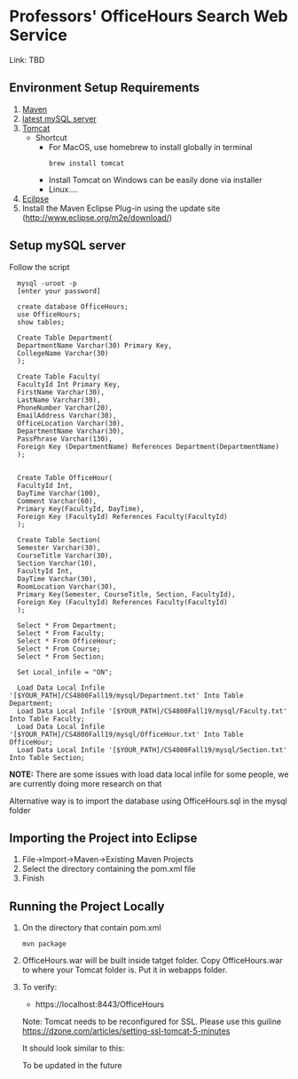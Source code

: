 # Professors' OfficeHours Search Web Service

Link: TBD

Environment Setup Requirements
--------------------------------

1. [Maven](https://maven.apache.org/download.cgi) 
2. [latest mySQL server](https://www.mysql.com/downloads/)
3. [Tomcat](https://tomcat.apache.org/download-80.cgi)
      - Shortcut
          - For MacOS, use homebrew to install globally in terminal
            ```
            brew install tomcat
            ```
          - Install Tomcat on Windows can be easily done via installer
          - Linux....
4. [Ecilpse](http://www.eclipse.org/)
5. Install the Maven Eclipse Plug-in using the update site (http://www.eclipse.org/m2e/download/)

Setup mySQL server
---------------------
Follow the script


      mysql -uroot -p
      [enter your password]
      
      create database OfficeHours;
      use OfficeHours;
      show tables;

      Create Table Department(
      DepartmentName Varchar(30) Primary Key,
      CollegeName Varchar(30)
      );

      Create Table Faculty(
      FacultyId Int Primary Key,
      FirstName Varchar(30),
      LastName Varchar(30),
      PhoneNumber Varchar(20),
      EmailAddress Varchar(30),
      OfficeLocation Varchar(30),
      DepartmentName Varchar(30),
      PassPhrase Varchar(130),
      Foreign Key (DepartmentName) References Department(DepartmentName)
      );


      Create Table OfficeHour(
      FacultyId Int,
      DayTime Varchar(100),
      Comment Varchar(60),
      Primary Key(FacultyId, DayTime),
      Foreign Key (FacultyId) References Faculty(FacultyId)
      );

      Create Table Section(
      Semester Varchar(30),
      CourseTitle Varchar(30),
      Section Varchar(10),
      FacultyId Int,
      DayTime Varchar(30),
      RoomLocation Varchar(30),
      Primary Key(Semester, CourseTitle, Section, FacultyId),
      Foreign Key (FacultyId) References Faculty(FacultyId)
      );

      Select * From Department;
      Select * From Faculty;
      Select * From OfficeHour;
      Select * From Course;
      Select * From Section;
      
      Set Local_infile = "ON";

      Load Data Local Infile '[$YOUR_PATH]/CS4800Fall19/mysql/Department.txt' Into Table Department;
      Load Data Local Infile '[$YOUR_PATH]/CS4800Fall19/mysql/Faculty.txt' Into Table Faculty;
      Load Data Local Infile '[$YOUR_PATH]/CS4800Fall19/mysql/OfficeHour.txt' Into Table OfficeHour;
      Load Data Local Infile '[$YOUR_PATH]/CS4800Fall19/mysql/Section.txt' Into Table Section;
      
__NOTE:__ There are some issues with load data local infile for some people, we are currently doing more research on that

Alternative way is to import the database using OfficeHours.sql in the mysql folder

Importing the Project into Eclipse
----------------------------------

1. File->Import->Maven->Existing Maven Projects
2. Select the directory containing the pom.xml file
3. Finish


Running the Project Locally
----------------------------------------
1. On the directory that contain pom.xml
      ```
      mvn package
      ```
2. OfficeHours.war will be built inside tatget folder. Copy OfficeHours.war to where your Tomcat folder is. Put it in webapps folder.
3. To verify:

      - https://localhost:8443/OfficeHours
	
      Note: Tomcat needs to be reconfigured for SSL. Please use this guiline https://dzone.com/articles/setting-ssl-tomcat-5-minutes

      It should look similar to this:
      
      To be updated in the future
